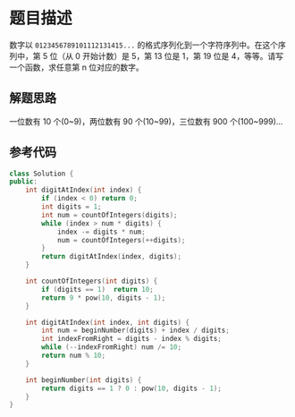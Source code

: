 # 题目描述

数字以 `0123456789101112131415...` 的格式序列化到一个字符序列中。在这个序列中，第 5 位（从 0 开始计数）是 5，第 13 位是 1，第 19 位是 4，等等。请写一个函数，求任意第 n 位对应的数字。

## 解题思路

一位数有 10 个(0~9)，两位数有 90 个(10~99)，三位数有 900 个(100~999)...

## 参考代码

```cpp
class Solution {
public:
    int digitAtIndex(int index) {
        if (index < 0) return 0;
        int digits = 1;
        int num = countOfIntegers(digits);
        while (index > num * digits) {
            index -= digits * num;
            num = countOfIntegers(++digits);
        }
        return digitAtIndex(index, digits);
    }

    int countOfIntegers(int digits) {
        if (digits == 1)  return 10;
        return 9 * pow(10, digits - 1);
    }

    int digitAtIndex(int index, int digits) {
        int num = beginNumber(digits) + index / digits;
        int indexFromRight = digits - index % digits;
        while (--indexFromRight) num /= 10;
        return num % 10;
    }

    int beginNumber(int digits) {
        return digits == 1 ? 0 : pow(10, digits - 1);
    }
}
```
